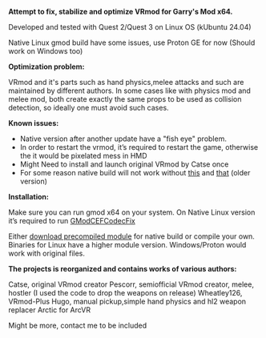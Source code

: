 **Attempt to fix, stabilize and optimize VRmod for Garry's Mod x64.**

Developed and tested with Quest 2/Quest 3 on Linux OS (kUbuntu 24.04)

Native Linux gmod build have some issues, use Proton GE for now (Should work on Windows too)

**Optimization problem:**

VRmod and it's parts such as hand physics,melee attacks and such are maintained by different authors. In some cases like with physics mod and melee mod, both create exactly the same props to be used as collision detection, so ideally one must avoid such cases.

**Known issues:**

* Native version after another update have a "fish eye" problem.
* In order to restart the vrmod, it’s required to restart the game, otherwise the it would be pixelated mess in HMD
* Might Need to install and launch original VRmod by Catse once
* For some reason native build will not work without [this](https://github.com/SligWolf/sligwolf_addon_base/releases/tag/v2023-07-28) and [that](https://steamcommunity.com/sharedfiles/filedetails/?id=3008753645) (older version)

**Installation:**

Make sure you can run gmod x64 on your system. On Native Linux version it’s required to run [GModCEFCodecFix](https://github.com/solsticegamestudios/GModCEFCodecFix)

Either [download precompiled module](https://github.com/catoni0/vrmod-module-master/tree/main/install) for native build or compile your own. Binaries for Linux have a higher module version.
Windows/Proton would work with original files.

**The projects is reorganized and contains works of various authors:**

Catse, original VRmod creator
Pescorr, semiofficial VRmod creator, melee, hostler (I used the code to drop the weapons on release)
Wheatley126, VRmod-Plus
Hugo, manual pickup,simple hand physics and hl2 weapon replacer
Arctic for ArcVR

Might be more, contact me to be included
